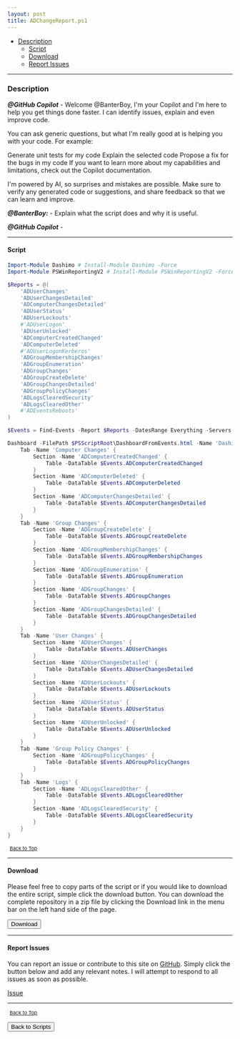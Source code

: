 ```yaml
---
layout: post
title: ADChangeReport.ps1
---
```


- [Description](#description)
  - [Script](#script)
  - [Download](#download)
  - [Report Issues](#report-issues)

---

### Description

**_@GitHub Copilot_** - Welcome @BanterBoy, I'm your Copilot and I'm here to help you get things done faster. I can identify issues, explain and even improve code.

You can ask generic questions, but what I'm really good at is helping you with your code. For example:

Generate unit tests for my code
Explain the selected code
Propose a fix for the bugs in my code
If you want to learn more about my capabilities and limitations, check out the Copilot documentation.

I'm powered by AI, so surprises and mistakes are possible. Make sure to verify any generated code or suggestions, and share feedback so that we can learn and improve.

**_@BanterBoy:_** - Explain what the script does and why it is useful.

**_@GitHub Copilot_** -

---

#### Script

```powershell
Import-Module Dashimo # Install-Module Dashimo -Force
Import-Module PSWinReportingV2 # Install-Module PSWinReportingV2 -Force

$Reports = @(
    'ADUserChanges'
    'ADUserChangesDetailed'
    'ADComputerChangesDetailed'
    'ADUserStatus'
    'ADUserLockouts'
    #'ADUserLogon'
    'ADUserUnlocked'
    'ADComputerCreatedChanged'
    'ADComputerDeleted'
    #'ADUserLogonKerberos'
    'ADGroupMembershipChanges'
    'ADGroupEnumeration'
    'ADGroupChanges'
    'ADGroupCreateDelete'
    'ADGroupChangesDetailed'
    'ADGroupPolicyChanges'
    'ADLogsClearedSecurity'
    'ADLogsClearedOther'
    #'ADEventsReboots'
)

$Events = Find-Events -Report $Reports -DatesRange Everything -Servers 'DC01', 'DC02', 'DC03', 'DC04', 'DC05', 'DC06' -Verbose

Dashboard -FilePath $PSScriptRoot\DashboardFromEvents.html -Name 'Dashimo - FindEvents' -Show {
    Tab -Name 'Computer Changes' {
        Section -Name 'ADComputerCreatedChanged' {
            Table -DataTable $Events.ADComputerCreatedChanged
        }
        Section -Name 'ADComputerDeleted' {
            Table -DataTable $Events.ADComputerDeleted
        }
        Section -Name 'ADComputerChangesDetailed' {
            Table -DataTable $Events.ADComputerChangesDetailed
        }
    }
    Tab -Name 'Group Changes' {
        Section -Name 'ADGroupCreateDelete' {
            Table -DataTable $Events.ADGroupCreateDelete
        }
        Section -Name 'ADGroupMembershipChanges' {
            Table -DataTable $Events.ADGroupMembershipChanges
        }
        Section -Name 'ADGroupEnumeration' {
            Table -DataTable $Events.ADGroupEnumeration
        }
        Section -Name 'ADGroupChanges' {
            Table -DataTable $Events.ADGroupChanges
        }
        Section -Name 'ADGroupChangesDetailed' {
            Table -DataTable $Events.ADGroupChangesDetailed
        }
    }
    Tab -Name 'User Changes' {
        Section -Name 'ADUserChanges' {
            Table -DataTable $Events.ADUserChanges
        }
        Section -Name 'ADUserChangesDetailed' {
            Table -DataTable $Events.ADUserChangesDetailed
        }
        Section -Name 'ADUserLockouts' {
            Table -DataTable $Events.ADUserLockouts
        }
        Section -Name 'ADUserStatus' {
            Table -DataTable $Events.ADUserStatus
        }
        Section -Name 'ADUserUnlocked' {
            Table -DataTable $Events.ADUserUnlocked
        }
    }
    Tab -Name 'Group Policy Changes' {
        Section -Name 'ADGroupPolicyChanges' {
            Table -DataTable $Events.ADGroupPolicyChanges
        }
    }
    Tab -Name 'Logs' {
        Section -Name 'ADLogsClearedOther' {
            Table -DataTable $Events.ADLogsClearedOther
        }
        Section -Name 'ADLogsClearedSecurity' {
            Table -DataTable $Events.ADLogsClearedSecurity
        }
    }
}
```

<span style="font-size:11px;"><a href="#"><i class="fas fa-caret-up" aria-hidden="true" style="color: white; margin-right:5px;"></i>Back to Top</a></span>

---

#### Download

Please feel free to copy parts of the script or if you would like to download the entire script, simple click the download button. You can download the complete repository in a zip file by clicking the Download link in the menu bar on the left hand side of the page.

<button class="btn" type="submit" onclick="window.open('/PowerShell/scripts/activeDirectory/ADChangeReport.ps1')">
    <i class="fa fa-cloud-download-alt">
    </i>
        Download
</button>

---

#### Report Issues

You can report an issue or contribute to this site on <a href="https://github.com/BanterBoy/scripts-blog/issues">GitHub</a>. Simply click the button below and add any relevant notes. I will attempt to respond to all issues as soon as possible.

<!-- Place this tag where you want the button to render. -->

<a class="github-button" href="https://github.com/BanterBoy/scripts-blog/issues/new?title=ADChangeReport.ps1&body=There is a problem with this function. Please find details below." data-show-count="true" aria-label="Issue BanterBoy/scripts-blog on GitHub">Issue</a>

---

<span style="font-size:11px;"><a href="#"><i class="fas fa-caret-up" aria-hidden="true" style="color: white; margin-right:5px;"></i>Back to Top</a></span>

<a href="/menu/_pages/scripts.html">
    <button class="btn">
        <i class='fas fa-reply'>
        </i>
            Back to Scripts
    </button>
</a>

[1]: http://ecotrust-canada.github.io/markdown-toc
[2]: https://github.com/googlearchive/code-prettify
